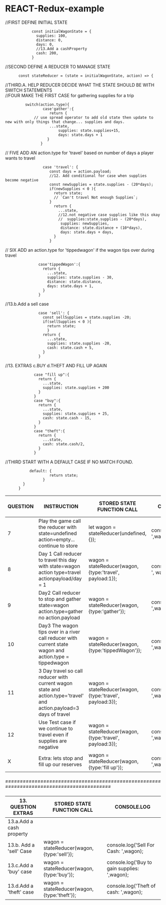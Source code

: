 # REACT-Redux-example

//FIRST DEFINE INITIAL STATE
     
                const initialWagonState = {
                  supplies: 100,
                  distance: 0,
                  days: 0,
                  //13.Add a cashProperty
                  cash: 200,
                }

//SECOND DEFINE A REDUCER TO MANAGE STATE

          const stateReducer = (state = initialWagonState, action) => {
               
//THIRD.A. HELP REDUCER DECIDE WHAT THE STATE SHOULD BE WITH SWITCH STATEMENTS </BR>
//FOUR MAKE THE FIRST CASE for gathering supplies for a trip</BR>

           	 switch(action.type){
                     case'gather':{
                     	return {
        	     // use spread operator to add old state then update to new with only things that change... supplies and days.
                       	...state,
                         	supplies: state.supplies+15,
                          	days: state.days + 1
           		       }
       	            }
// FIVE ADD AN action.type for 'travel' based on number of days a player wants to travel

                     case 'travel': {
                        const days = action.payload;
                        //12. Add conditional for case when supplies become negative
                        const newSupplies = state.supplies - (20*days);
                        if(newSupplies < 0 ){
                          return state;
                          // `Can't travel Not enough Supplies`;
                        } 
                          return {
                            ...state,
                            //12.not negative case supplies like this okay
                            //  supplies:state.supplies - (20*days),
                             supplies: newSupplies,
                             distance: state.distance + (10*days),
                             days: state.days + days,
                          }
                        }
// SIX ADD an action.type for 'tippedwagon' if the wagon tips over during travel

                   case'tippedWagon':{
                     return {
                       ...state,
                       supplies: state.supplies - 30,
                       distance: state.distance,
                       days: state.days + 1,
                     }
                   }
//13.b.Add a sell case

                   case 'sell': {
                     const sellSupplies = state.supplies -20;
                     if(sellSupplies < 0 ){ 
                       return state;
                       }
                     return {
                       ...state,
                       supplies: state.supplies -20,
                       cash: state.cash + 5,
                     }
                   }
//13. EXTRAS c.BUY d.THEFT AND FILL UP AGAIN

                 case "fill up":{
                   return {
                     ...state,
                     supplies: state.supplies + 200
                   }
                 }
                 case "buy":{
                   return {
                     ...state,
                     supplies: state.supplies + 25,
                     cash: state.cash - 15,
                   }
                 }
                 case "theft":{
                   return {
                     ...state,
                     cash: state.cash/2,
                   }
                 }
//THIRD START WITH A DEFAULT CASE IF NO MATCH FOUND.

               default: {
                     	return state;
                  	 }
            }
          }
|QUESTION | INSTRUCTION | STORED STATE FUNCTION CALL  | ******* CONSOLE.LOG ******* |
| ------------- | ------------- | ------------- | ------------- |
|7|Play the game call the reducer with state=undefined action=empty... continue to store|let wagon = stateReducer(undefined, {}); |console.log('Default: ',wagon);|
|8|Day 1 Call reducer to travel this day with state=wagon action type=travel actionpayload/day = 1 |wagon = stateReducer(wagon, {type:'travel', payload:1});|console.log('Trip 1: ', wagon);|
|9|Day2 Call reducer to stop and gather state=wagon action.type=gather no action.payload|wagon = stateReducer(wagon, {type:'gather'});|console.log('Trip 2: ',wagon);|
|10| Day3 The wagon tips over in a river call reducer with current state wagon and action.type = tippedwagon|wagon = stateReducer(wagon, {type:'tippedWagon'});|console.log('Trip 3: ',wagon)|
|11|3 Day travel so call reducer with current wagon state and action.type='travel' and action.payload=3 days of travel|wagon = stateReducer(wagon, {type:'travel', payload:3});|console.log('Trip 4: ',wagon);|
|12|Use Test case if we continue to travel even if supplies are negative|wagon = stateReducer(wagon, {type:'travel', payload:3});|console.log('Trip 5: ',wagon);|
|X|Extra: lets stop and fill up our reserves |wagon = stateReducer(wagon, {type:'fill up'});|console.log('Fill up: ',wagon)|
##### =========================================================================================			                                   
|13. QUESTION EXTRAS  | STORED STATE FUNCTION CALL  | CONSOLE.LOG |
| ------------- | ------------- | --- |
|13.a.Add a cash property|| |
|13.b. Add a 'sell' Case | wagon = stateReducer(wagon, {type:'sell'}); |console.log('Sell For Cash: ',wagon); |
|13.c.Add a 'buy' case  | wagon = stateReducer(wagon, {type:'buy'}); | console.log('Buy to gain supplies: ',wagon); |   
|13.d.Add a 'theft' case| wagon = stateReducer(wagon, {type:'theft'}); |console.log('Theft of cash: ',wagon); |
 

		 							
 									
							

